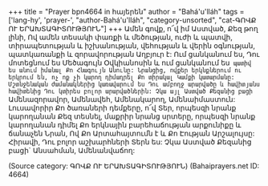 +++
title = "Prayer bpn4664 in հայերեն"
author = "Bahá'u'lláh"
tags = ['lang-hy', 'prayer-', "author-Bahá'u'lláh", "category-unsorted", "cat-ԳՈՎՔ ՈՒ ԵՐԱԽՏԱԳԻՏՈՒԹՅՈՒՆ"]
+++
Ամեն գովք, ո՜վ իմ Աստված, Քեզ թող լինի, Ով ամեն տեսակի փառքի և մեծության, ուժի և պատվի, տիրապետության և իշխանության, վեհության և վերին օգնության, պատկառանքի և զորավորության Աղբյուր է: Ում ցանկանում ես, Դու մոտեցնում ես Մեծագույն Օվկիանոսին և ում ցանկանում ես` պատիվ ես անում իմանալ Քո Հնագույն Անունը: Նրանցից, ովքեր երկնքներում ու երկրում են, ոչ ոք չի կարող դիմադրել Քո տիրակալ Կամքի կատարմանը: Մշտնջենական ժամանակներից կառավարում ես Դու ամբողջ արարվածը և հավիտյանս հավիտենից Դու կտիրես բոլոր արարվածներին: Չկա այլ Աստված Քեզանից բացի` Ամենազորավոր, Ամենավեհ, Ամենակարող, Ամենաիմաստուն:
	Լուսավորիր Քո ծառաների դեմքերը, ո՜վ Տեր, որպեսզի նրանք կարողանան Քեզ տեսնել, մաքրիր նրանց սրտերը, որպեսզի նրանք կարողանան դիմել Քո երկնային բարեհաճության արքունիքը և ճանաչեն Նրան, Ով Քո Արտահայտումն է և Քո Էության Արշալույսը: Հիրավի, Դու բոլոր աշխարհների Տերն ես: Չկա Աստված Քեզանից բացի` Անսահման, Ամենանվաճող:

(Source category: ԳՈՎՔ ՈՒ ԵՐԱԽՏԱԳԻՏՈՒԹՅՈՒՆ)
(Bahaiprayers.net ID: 4664)
